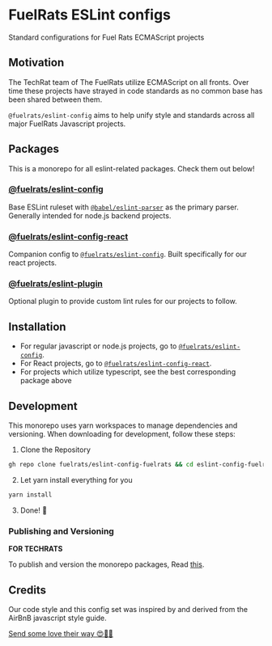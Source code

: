 # FuelRats ESLint configs

Standard configurations for Fuel Rats ECMAScript projects

## Motivation

The TechRat team of The FuelRats utilize ECMAScript on all fronts. Over time these projects have strayed in code standards as no common base has been shared between them.

`@fuelrats/eslint-config` aims to help unify style and standards across all major FuelRats Javascript projects.

## Packages

This is a monorepo for all eslint-related packages. Check them out below!

### [@fuelrats/eslint-config][eslint-config-fuelrats]

Base ESLint ruleset with [`@babel/eslint-parser`][babel-eslint-parser] as the primary parser. Generally intended for node.js backend projects.

### [@fuelrats/eslint-config-react][eslint-config-fuelrats-react]

Companion config to [`@fuelrats/eslint-config`][eslint-config-fuelrats]. Built specifically for our react projects.

### [@fuelrats/eslint-plugin][eslint-plugin-fuelrats]

Optional plugin to provide custom lint rules for our projects to follow.

## Installation

* For regular javascript or node.js projects, go to [`@fuelrats/eslint-config`][eslint-config-fuelrats].
* For React projects, go to [`@fuelrats/eslint-config-react`][eslint-config-fuelrats-react].
* For projects which utilize typescript, see the best corresponding package above

## Development

This monorepo uses yarn workspaces to manage dependencies and versioning. When downloading for development, follow these steps:

1. Clone the Repository

```bash
gh repo clone fuelrats/eslint-config-fuelrats && cd eslint-config-fuelrats
```

2. Let yarn install everything for you

```bash
yarn install
```

3. Done! 🎉

### Publishing and Versioning

**FOR TECHRATS**

To publish and version the monorepo packages, Read [this](docs/publishing_and_versions.md).

## Credits

Our code style and this config set was inspired by and derived from the AirBnB javascript style guide.

[Send some love their way 😍🎉🎊][airbnb]

[airbnb]: https://github.com/airbnb/javascript
[babel-eslint-parser]: https://www.npmjs.com/package/@babel/eslint-parser
[eslint-config-fuelrats]: packages/eslint-config
[eslint-config-fuelrats-react]: packages/eslint-config-react
[eslint-plugin-fuelrats]: packages/eslint-plugin
